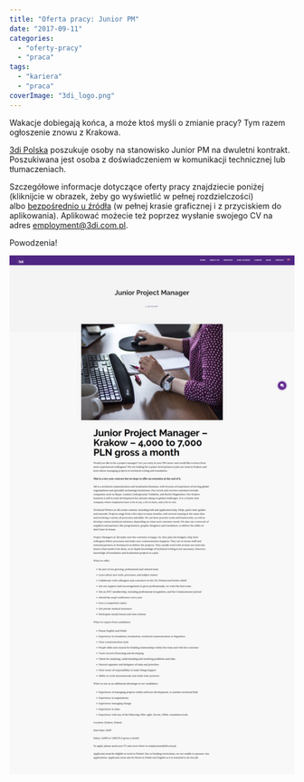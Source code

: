 ```yaml
---
title: "Oferta pracy: Junior PM"
date: "2017-09-11"
categories: 
  - "oferty-pracy"
  - "praca"
tags: 
  - "kariera"
  - "praca"
coverImage: "3di_logo.png"
---
```


Wakacje dobiegają końca, a może ktoś myśli o zmianie pracy? Tym razem ogłoszenie znowu z Krakowa.

[3di Polska](http://3di.com.pl/) poszukuje osoby na stanowisko Junior PM na dwuletni kontrakt. Poszukiwana jest osoba z doświadczeniem w komunikacji technicznej lub tłumaczeniach.

Szczegółowe informacje dotyczące oferty pracy znajdziecie poniżej (kliknijcie w obrazek, żeby go wyświetlić w pełnej rozdzielczości) albo [bezpośrednio u źródła](http://3di.com.pl/junior-project-manager/) (w pełnej krasie graficznej i z przyciskiem do aplikowania). Aplikować możecie też poprzez wysłanie swojego CV na adres [employment@3di.com.pl](mailto:employment@3di.com.pl).

Powodzenia!

[![](images/3di_com_pl_junior-project-manager.png)](http://techwriter.pl/wp-content/uploads/2017/09/3di_com_pl_junior-project-manager.png)
